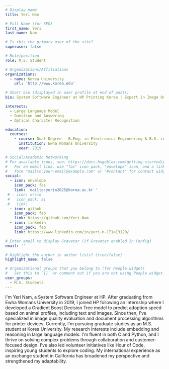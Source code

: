 ```yaml
---
# Display name
title: Yeri Nam

# Full Name (for SEO)
first_name: Yeri
last_name: Nam

# Is this the primary user of the site?
superuser: false

# Role/position
role: M.S. Student

# Organizations/Affiliations
organizations:
  - name: Korea University
    url: 'http://www.korea.edu'

# Short bio (displayed in user profile at end of posts)
bio: System Software Engineer at HP Printing Korea | Expert in Image Quality and Scan Algorithms | Electronics & Math Graduate

interests:
  - Large Language Model
  - Question and Answering 
  - Optical Character Recognition

education:
  courses:
    - course: Dual Degree - B.Eng. in Electronics Engineering & B.S. in Mathematics
      institution: Ewha Womans University
      year: 2019

# Social/Academic Networking
# For available icons, see: https://docs.hugoblox.com/getting-started/page-builder/#icons
#   For an email link, use "fas" icon pack, "envelope" icon, and a link in the
#   form "mailto:your-email@example.com" or "#contact" for contact widget.
social:
  - icon: envelope
    icon_pack: fas
    link: 'mailto:yerin2025@korea.ac.kr '
 # - icon: orcid
 #   icon_pack: ai
 #   link: 
  - icon: github
    icon_pack: fab
    link: https://github.com/Yeri-Nam
  - icon: linkedin
    icon_pack: fab
    link: https://www.linkedin.com/in/yeri-n-171a13120/

# Enter email to display Gravatar (if Gravatar enabled in Config)
email: ''

# Highlight the author in author lists? (true/false)
highlight_name: false

# Organizational groups that you belong to (for People widget)
#   Set this to `[]` or comment out if you are not using People widget.
user_groups:
  - M.S. Students
---
```


<!-- 짧은 자기소개 -->
I'm Yeri Nam, a System Software Engineer at HP. After graduating from Ewha Womans University in 2019, I joined HP following an internship where I developed a Gradient Boost Decision Tree model to predict adoption speed based on animal profiles, including text and images. Since then, I've specialized in image quality evaluation and document processing algorithms for printer devices.
Currently, I'm pursuing graduate studies as an M.S. student at Korea University. My research interests include embedding and reasoning in large language models. I'm fluent in both C and Python, and I thrive on solving complex problems through collaboration and customer-focused design.
I've also led volunteer initiatives like Hour of Code, inspiring young students to explore coding. My international experience as an exchange student in California has broadened my perspective and strengthened my adaptability.

